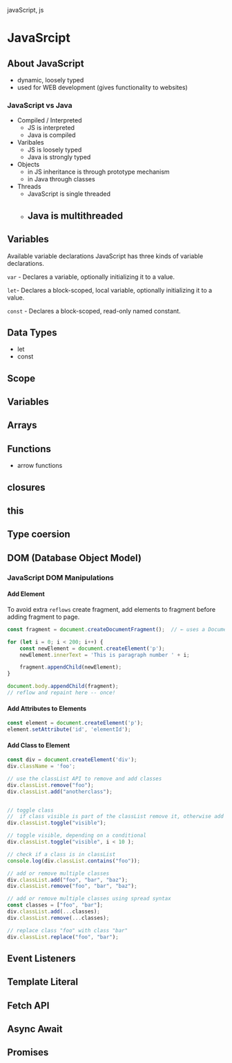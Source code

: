 javaScript, js

# JavaSrcipt

## About JavaScript
- dynamic, loosely typed
- used for WEB development (gives functionality to websites)

### JavaScript vs Java
- Compiled / Interpreted
  - JS is interpreted
  - Java is compiled
- Varibales
  - JS is loosely typed
  - Java is strongly typed
-  Objects    
    - in JS inheritance is through prototype mechanism
    - in Java through classes
- Threads
  - JavaScript is single threaded
  - Java is multithreaded
    - 
## Variables

Available variable declarations
JavaScript has three kinds of variable declarations.

`var` - Declares a variable, optionally initializing it to a value.

`let`- Declares a block-scoped, local variable, optionally initializing it to a value.

`const` - Declares a block-scoped, read-only named constant.

## Data Types

- let
- const
## Scope

## Variables

## Arrays

## Functions
- arrow functions

## closures

## this 

## Type coersion

## DOM (Database Object Model)


### JavaScript DOM Manipulations
  
#### Add Element
  
  To avoid extra `reflows` create fragment, add elements to fragment before adding fragment to page.
  ```javascript
  const fragment = document.createDocumentFragment();  // ← uses a DocumentFragment instead of a <div>
  
  for (let i = 0; i < 200; i++) {
      const newElement = document.createElement('p');
      newElement.innerText = 'This is paragraph number ' + i;
  
      fragment.appendChild(newElement);
  }
  
  document.body.appendChild(fragment); 
  // reflow and repaint here -- once!
  ```
  
  #### Add Attributes to Elements
  ```javascript
  const element = document.createElement('p');
  element.setAttribute('id', 'elementId');
  ```
  
  #### Add Class to Element
  ```javascript
  const div = document.createElement('div');
  div.className = 'foo';
  
  // use the classList API to remove and add classes
  div.classList.remove("foo");
  div.classList.add("anotherclass");
  

  // toggle class
  //  if class visible is part of the classList remove it, otherwise add it
  div.classList.toggle("visible");
  
  // toggle visible, depending on a conditional
  div.classList.toggle("visible", i < 10 );
  
  // check if a class is in classList
  console.log(div.classList.contains("foo"));
  
  // add or remove multiple classes
  div.classList.add("foo", "bar", "baz");
  div.classList.remove("foo", "bar", "baz");
  
  // add or remove multiple classes using spread syntax
  const classes = ["foo", "bar"];
  div.classList.add(...classes);
  div.classList.remove(...classes);
  
  // replace class "foo" with class "bar"
  div.classList.replace("foo", "bar");
  ```


## Event Listeners

## Template Literal

## Fetch API

## Async Await

## Promises





